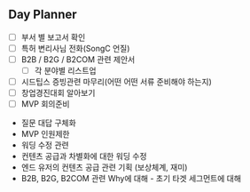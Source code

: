 ## Day Planner
- [ ] 부서 별 보고서 확인
- [ ] 특허 변리사님 전화(SongC 언질)
- [ ] B2B / B2G / B2COM 관련 제안서
	- [ ] 각 분야별 리스트업
- [ ] 시드팁스 증빙관련 마무리(어떤 어떤 서류 준비해야 하는지)
- [ ] 창업경진대회 알아보기
- [ ] MVP 회의준비
- 질문 대답 구체화 
- MVP 인원제한
- 워딩 수정 관련
- 컨텐츠 공급과 차별화에 대한 워딩 수정
- 엔드 유저의 컨텐츠 공급 관련 기획 (보상체계, 재미) 
- B2B, B2G, B2COM 관련 Why에 대해 - 초기 타겟 세그먼트에 대해
